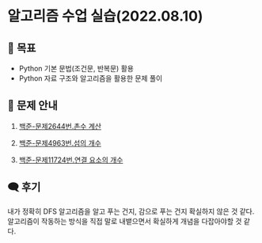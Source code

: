 # 알고리즘 수업 실습(2022.08.10)


## 🎯 목표
- Python 기본 문법(조건문, 반복문) 활용
- Python 자료 구조와 알고리즘을 활용한 문제 풀이


## 📢 문제 안내
1. [백준-문제2644번.촌수 계산](https://www.acmicpc.net/problem/2644)

2. [백준-문제4963번.섬의 개수](https://www.acmicpc.net/problem/4963)

3. [백준-문제11724번.연결 요소의 개수](https://www.acmicpc.net/problem/11724)



## 🗨 후기
내가 정확히 DFS 알고리즘을 알고 푸는 건지, 감으로 푸는 건지 확실하지 않은 것 같다. 알고리즘이 작동하는 방식을 직접 말로 내뱉으면서 확실하게 개념을 다잡아야할 것 같다.